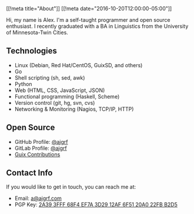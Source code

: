 [[!meta title="About"]]
[[!meta date="2016-10-20T12:00:00-05:00"]]

Hi, my name is Alex. I'm a self-taught programmer and open source enthusiast. I
recently graduated with a BA in Linguistics from the University of
Minnesota-Twin Cities.

## Technologies

- Linux (Debian, Red Hat/CentOS, GuixSD, and others)
- Go
- Shell scripting (sh, sed, awk)
- Python
- Web (HTML, CSS, JavaScript, JSON)
- Functional programming (Haskell, Scheme)
- Version control (git, hg, svn, cvs)
- Networking & Monitoring (Nagios, TCP/IP, HTTP)

## Open Source

- GitHub Profile: [@ajgrf](https://github.com/ajgrf)
- GitLab Profile: [@ajgrf](https://gitlab.com/ajgrf)
- [Guix Contributions](https://git.savannah.gnu.org/cgit/guix.git/log/?qt=author&q=Alex+Griffin)

## Contact Info

If you would like to get in touch, you can reach me at:

- Email: [a@ajgrf.com](mailto:Alex%20Griffin%20%3Ca%40ajgrf.com%3E)
- PGP Key: [2A39 3FFF 68F4 EF7A 3D29  12AF 6F51 20A0 22FB B2D5](/public_key.asc)
